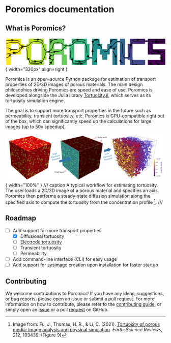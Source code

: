 # Poromics documentation

## What is Poromics?

![Poromics logo](assets/logo-old.png){ width="320px" align=right }

Poromics is an open-source Python package for estimation of transport properties of 2D/3D images of porous materials. The main design philosophies driving Poromics are speed and ease of use. Poromics is developed alongside the Julia library [Tortuosity.jl](https://github.com/ma-sadeghi/Tortuosity.jl/), which serves as its tortuosity simulation engine.

The goal is to support more transport properties in the future such as permeability, transient tortuosity, etc. Poromics is GPU-compatible right out of the box, which can significantly speed up the calculations for large images (up to 50x speedup).

![Tortuosity simulation workflow](assets/workflow.png){ width="100%" }
/// caption
A typical workflow for estimating tortuosity. The user loads a 2D/3D image of a porous material and specifies an axis. Poromics then performs a steady-state diffusion simulation along the specified axis to compute the tortuosity from the concentration profile [^1].
///

## Roadmap

- [ ] Add support for more transport properties
    - [x] Diffusional tortuosity
    - [ ] [Electrode tortuosity](https://doi.org/10.1038/s41524-020-00386-4)
    - [ ] Transient tortuosity
    - [ ] Permeability
- [ ] Add command-line interface (CLI) for easy usage
- [ ] Add support for [sysimage](https://julialang.github.io/PackageCompiler.jl/dev/sysimages.html) creation upon installation for faster startup

## Contributing

We welcome contributions to Poromics! If you have any ideas, suggestions, or bug reports, please open an issue or submit a pull request. For more information on how to contribute, please refer to the [contributing guide](contributing.md), or simply open an [issue](https://github.com/ma-sadeghi/poromics/issues) or a pull [request](https://github.com/ma-sadeghi/poromics/pulls) on GitHub.

[^1]: Image from: Fu, J., Thomas, H. R., & Li, C. (2021). [Tortuosity of porous media: Image analysis and physical simulation](https://doi.org/10.1016/j.earscirev.2020.103439). *Earth-Science Reviews*, 212, 103439. (Figure 9)
